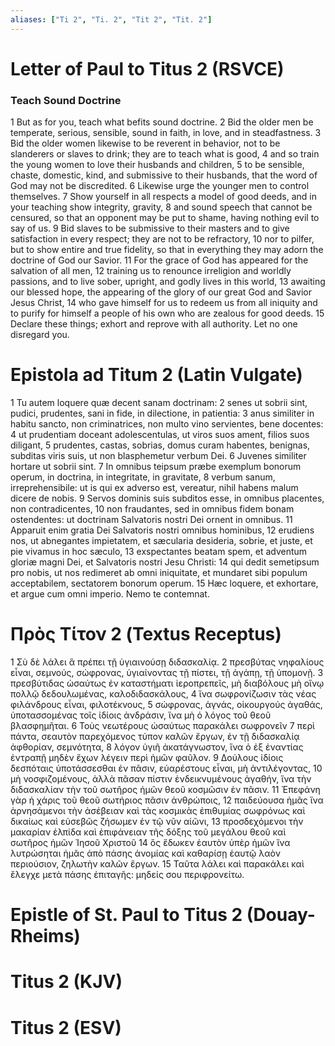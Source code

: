 ```yaml
---
aliases: ["Ti 2", "Ti. 2", "Tit 2", "Tit. 2"]
---
```



# Letter of Paul to Titus 2 (RSVCE)

### Teach Sound Doctrine
1 But as for you, teach what befits sound doctrine.
2 Bid the older men be temperate, serious, sensible, sound in faith, in love, and in steadfastness.
3 Bid the older women likewise to be reverent in behavior, not to be slanderers or slaves to drink; they are to teach what is good,
4 and so train the young women to love their husbands and children,
5 to be sensible, chaste, domestic, kind, and submissive to their husbands, that the word of God may not be discredited.
6 Likewise urge the younger men to control themselves.
7 Show yourself in all respects a model of good deeds, and in your teaching show integrity, gravity,
8 and sound speech that cannot be censured, so that an opponent may be put to shame, having nothing evil to say of us.
9 Bid slaves to be submissive to their masters and to give satisfaction in every respect; they are not to be refractory,
10 nor to pilfer, but to show entire and true fidelity, so that in everything they may adorn the doctrine of God our Savior.
11 For the grace of God has appeared for the salvation of all men,
12 training us to renounce irreligion and worldly passions, and to live sober, upright, and godly lives in this world,
13 awaiting our blessed hope, the appearing of the glory of our great God and Savior Jesus Christ,
14 who gave himself for us to redeem us from all iniquity and to purify for himself a people of his own who are zealous for good deeds.
15 Declare these things; exhort and reprove with all authority. Let no one disregard you.


# Epistola ad Titum 2 (Latin Vulgate)

1 Tu autem loquere quæ decent sanam doctrinam:
2 senes ut sobrii sint, pudici, prudentes, sani in fide, in dilectione, in patientia:
3 anus similiter in habitu sancto, non criminatrices, non multo vino servientes, bene docentes:
4 ut prudentiam doceant adolescentulas, ut viros suos ament, filios suos diligant,
5 prudentes, castas, sobrias, domus curam habentes, benignas, subditas viris suis, ut non blasphemetur verbum Dei.
6 Juvenes similiter hortare ut sobrii sint.
7 In omnibus teipsum præbe exemplum bonorum operum, in doctrina, in integritate, in gravitate,
8 verbum sanum, irreprehensibile: ut is qui ex adverso est, vereatur, nihil habens malum dicere de nobis.
9 Servos dominis suis subditos esse, in omnibus placentes, non contradicentes,
10 non fraudantes, sed in omnibus fidem bonam ostendentes: ut doctrinam Salvatoris nostri Dei ornent in omnibus.
11 Apparuit enim gratia Dei Salvatoris nostri omnibus hominibus,
12 erudiens nos, ut abnegantes impietatem, et sæcularia desideria, sobrie, et juste, et pie vivamus in hoc sæculo,
13 exspectantes beatam spem, et adventum gloriæ magni Dei, et Salvatoris nostri Jesu Christi:
14 qui dedit semetipsum pro nobis, ut nos redimeret ab omni iniquitate, et mundaret sibi populum acceptabilem, sectatorem bonorum operum.
15 Hæc loquere, et exhortare, et argue cum omni imperio. Nemo te contemnat.


# Πρὸς Τίτον 2 (Textus Receptus)

1 Σὺ δὲ λάλει ἃ πρέπει τῇ ὑγιαινούσῃ διδασκαλίᾳ.
2 πρεσβύτας νηφαλίους εἶναι, σεμνούς, σώφρονας, ὑγιαίνοντας τῇ πίστει, τῇ ἀγάπῃ, τῇ ὑπομονῇ.
3 πρεσβύτιδας ὡσαύτως ἐν καταστήματι ἱεροπρεπεῖς, μὴ διαβόλους μὴ οἴνῳ πολλῷ δεδουλωμένας, καλοδιδασκάλους,
4 ἵνα σωφρονίζωσιν τὰς νέας φιλάνδρους εἶναι, φιλοτέκνους,
5 σώφρονας, ἁγνάς, οἰκουργούς ἀγαθάς, ὑποτασσομένας τοῖς ἰδίοις ἀνδράσιν, ἵνα μὴ ὁ λόγος τοῦ θεοῦ βλασφημῆται.
6 Τοὺς νεωτέρους ὡσαύτως παρακάλει σωφρονεῖν
7 περὶ πάντα, σεαυτὸν παρεχόμενος τύπον καλῶν ἔργων, ἐν τῇ διδασκαλίᾳ ἀφθορίαν, σεμνότητα,
8 λόγον ὑγιῆ ἀκατάγνωστον, ἵνα ὁ ἐξ ἐναντίας ἐντραπῇ μηδὲν ἔχων λέγειν περὶ ἡμῶν φαῦλον.
9 Δούλους ἰδίοις δεσπόταις ὑποτάσσεσθαι ἐν πᾶσιν, εὐαρέστους εἶναι, μὴ ἀντιλέγοντας,
10 μὴ νοσφιζομένους, ἀλλὰ πᾶσαν πίστιν ἐνδεικνυμένους ἀγαθήν, ἵνα τὴν διδασκαλίαν τὴν τοῦ σωτῆρος ἡμῶν θεοῦ κοσμῶσιν ἐν πᾶσιν.
11 Ἐπεφάνη γὰρ ἡ χάρις τοῦ θεοῦ σωτήριος πᾶσιν ἀνθρώποις,
12 παιδεύουσα ἡμᾶς ἵνα ἀρνησάμενοι τὴν ἀσέβειαν καὶ τὰς κοσμικὰς ἐπιθυμίας σωφρόνως καὶ δικαίως καὶ εὐσεβῶς ζήσωμεν ἐν τῷ νῦν αἰῶνι,
13 προσδεχόμενοι τὴν μακαρίαν ἐλπίδα καὶ ἐπιφάνειαν τῆς δόξης τοῦ μεγάλου θεοῦ καὶ σωτῆρος ἡμῶν Ἰησοῦ Χριστοῦ
14 ὃς ἔδωκεν ἑαυτὸν ὑπὲρ ἡμῶν ἵνα λυτρώσηται ἡμᾶς ἀπὸ πάσης ἀνομίας καὶ καθαρίσῃ ἑαυτῷ λαὸν περιούσιον, ζηλωτὴν καλῶν ἔργων.
15 Ταῦτα λάλει καὶ παρακάλει καὶ ἔλεγχε μετὰ πάσης ἐπιταγῆς: μηδείς σου περιφρονείτω.


# Epistle of St. Paul to Titus 2 (Douay-Rheims)


# Titus 2 (KJV)


# Titus 2 (ESV)

